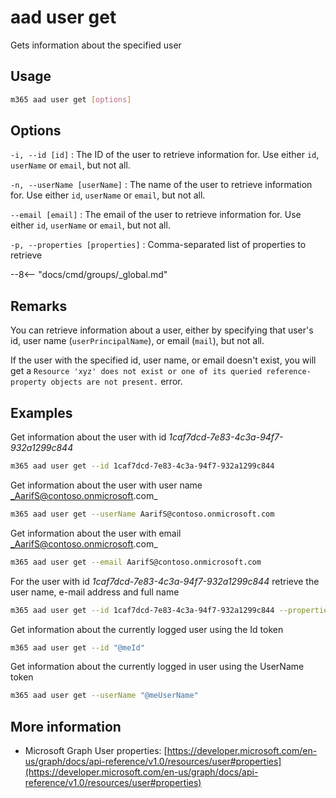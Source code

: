 # aad user get

Gets information about the specified user

## Usage

```sh
m365 aad user get [options]
```

## Options

`-i, --id [id]`
: The ID of the user to retrieve information for. Use either `id`, `userName` or `email`, but not all.

`-n, --userName [userName]`
: The name of the user to retrieve information for. Use either `id`, `userName` or `email`, but not all.

`--email [email]`
: The email of the user to retrieve information for. Use either `id`, `userName` or `email`, but not all.

`-p, --properties [properties]`
: Comma-separated list of properties to retrieve

--8<-- "docs/cmd/groups/_global.md"

## Remarks

You can retrieve information about a user, either by specifying that user's id, user name (`userPrincipalName`), or email (`mail`), but not all.

If the user with the specified id, user name, or email doesn't exist, you will get a `Resource 'xyz' does not exist or one of its queried reference-property objects are not present.` error.

## Examples

Get information about the user with id _1caf7dcd-7e83-4c3a-94f7-932a1299c844_

```sh
m365 aad user get --id 1caf7dcd-7e83-4c3a-94f7-932a1299c844
```

Get information about the user with user name _AarifS@contoso.onmicrosoft.com_

```sh
m365 aad user get --userName AarifS@contoso.onmicrosoft.com
```

Get information about the user with email _AarifS@contoso.onmicrosoft.com_

```sh
m365 aad user get --email AarifS@contoso.onmicrosoft.com
```

For the user with id _1caf7dcd-7e83-4c3a-94f7-932a1299c844_ retrieve the user name, e-mail address and full name

```sh
m365 aad user get --id 1caf7dcd-7e83-4c3a-94f7-932a1299c844 --properties "userPrincipalName,mail,displayName"
```

Get information about the currently logged user using the Id token

```sh
m365 aad user get --id "@meId"
```

Get information about the currently logged in user using the UserName token

```sh
m365 aad user get --userName "@meUserName"
```

## More information

- Microsoft Graph User properties: [https://developer.microsoft.com/en-us/graph/docs/api-reference/v1.0/resources/user#properties](https://developer.microsoft.com/en-us/graph/docs/api-reference/v1.0/resources/user#properties)
